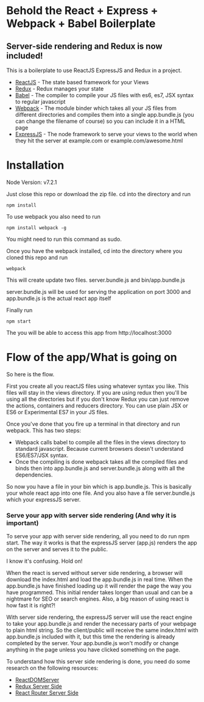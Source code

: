 # Behold the React + Express + Webpack + Babel Boilerplate
## Server-side rendering and Redux is now included!

This is a boilerplate to use ReactJS ExpressJS and Redux in a project.

- [ReactJS] - The state based framework for your Views
- [Redux] - Redux manages your state
- [Babel] - The compiler to compile your JS files with es6, es7, JSX syntax to regular javascript
- [Webpack] - The module binder which takes all your JS files from different directories and compiles them into a single app.bundle.js (you can change the filename of course) so you can include it in a HTML page
- [ExpressJS] - The node framework to serve your views to the world when they hit the server at example.com or example.com/awesome.html


# Installation

Node Version: v7.2.1

Just close this repo or download the zip file. cd into the directory and run

    npm install

To use webpack you also need to run

    npm install webpack -g

You might need to run this command as sudo.

Once you have the webpack installed, cd into the directory where you cloned this repo and run

    webpack

This will create update two files. server.bundle.js and bin/app.bundle.js

server.bundle.js will be used for serving the application on port 3000 and app.bundle.js is the actual react app itself

Finally run

    npm start

The you will be able to access this app from http://localhost:3000

# Flow of the app/What is going on
So here is the flow.

First you create all you reactJS files using whatever syntax you like. This files will stay in the views directory. If you are using redux then you'll be using all the directories but if you don't know Redux you can just remove the actions, containers and reducers directory. You can use plain JSX or ES6 or Experimental ES7 in your JS files.

Once you've done that you fire up a terminal in that directory and run webpack. This has two steps:

- Webpack calls babel to compile all the files in the views directory to standard javascript. Because current browsers doesn't understand ES6/ES7/JSX syntax.
- Once the compiling is done webpack takes all the compiled files and binds then into app.bundle.js and server.bundle.js along with all the dependencies.

So now you have a file in your bin which is app.bundle.js. This is basically your whole react app into one file. And you also have a file server.bundle.js which your expressJS server.

### Serve your app with server side rendering (And why it is important)

To serve your app with server side rendering, all you need to do run npm start. The way it works is that the expressJS server (app.js) renders the app on the server and serves it to the public.

I know it's confusing. Hold on!

When the react is served without server side rendering, a browser will download the index.html and load the app.bundle.js in real time. When the app.bundle.js have finished loading up it will render the page the way you have programmed. This initial render takes longer than usual and can be a nightmare for SEO or search engines. Also, a big reason of using react is how fast it is right?!

With server side rendering, the expressJS server will use the react engine to take your app.bundle.js and render the necessary parts of your webpage to plain html string. So the client/public will receive the same index.html with app.bundle.js included with it, but this time the rendering is already completed by the server. Your app.bundle.js won't modify or change anything in the page unless you have clicked something on the page.

To understand how this server side rendering is done, you need do some research on the following resources:

- [ReactDOMServer]
- [Redux Server Side]
- [React Router Server Side]


[ReactJS]: <https://facebook.github.io/react/>
[Babel]: <https://babeljs.io/>
[Webpack]: <https://webpack.github.io/>
[ExpressJS]: <http://expressjs.com/>
[Redux]: <http://redux.js.org/>
[ReactDOMServer]: <https://facebook.github.io/react/docs/react-dom-server.html>
[Redux Server Side]: <http://redux.js.org/docs/recipes/ServerRendering.html>
[React Router Server Side]: <https://github.com/ReactTraining/react-router/blob/master/docs/guides/ServerRendering.md>
